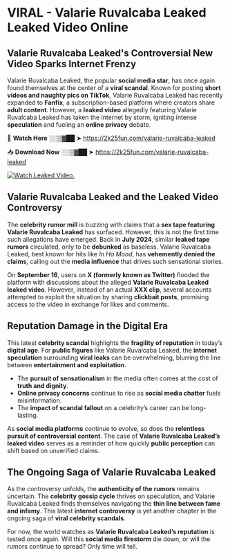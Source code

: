 # VIRAL - Valarie Ruvalcaba Leaked Leaked Video Online

## **Valarie Ruvalcaba Leaked's Controversial New Video Sparks Internet Frenzy**  

Valarie Ruvalcaba Leaked, the popular **social media star**, has once again found themselves at the center of a **viral scandal**. Known for posting **short videos and naughty pics on TikTok**, Valarie Ruvalcaba Leaked has recently expanded to **Fanfix**, a subscription-based platform where creators share **adult content**. However, a **leaked video** allegedly featuring Valarie Ruvalcaba Leaked has taken the internet by storm, igniting intense **speculation** and fueling an **online privacy** debate.  

🔴 **Watch Here** ░░▒▓██ ➤ https://2k25fun.com/valarie-ruvalcaba-leaked  

📥 **Download Now** ░░▒▓██ ➤ https://2k25fun.com/valarie-ruvalcaba-leaked  

[![Watch Leaked Video.](https://miro.medium.com/v2/resize:fit:828/format:webp/1*cilzJN44JGOrTw9NJCrNHA.gif "Watch Leaked Video")](https://2k25fun.com/valarie-ruvalcaba-leaked)

## **Valarie Ruvalcaba Leaked and the Leaked Video Controversy**  

The **celebrity rumor mill** is buzzing with claims that a **sex tape featuring Valarie Ruvalcaba Leaked** has surfaced. However, this is not the first time such allegations have emerged. Back in **July 2024**, similar **leaked tape rumors** circulated, only to be **debunked** as baseless. Valarie Ruvalcaba Leaked, best known for hits like *In Ha Mood*, has **vehemently denied the claims**, calling out the **media influence** that drives such sensational stories.  

On **September 16**, users on **X (formerly known as Twitter)** flooded the platform with discussions about the alleged **Valarie Ruvalcaba Leaked leaked video**. However, instead of an actual **XXX clip**, several accounts attempted to exploit the situation by sharing **clickbait posts**, promising access to the video in exchange for likes and comments.  

## **Reputation Damage in the Digital Era**  

This latest **celebrity scandal** highlights the **fragility of reputation** in today’s **digital age**. For **public figures** like Valarie Ruvalcaba Leaked, the **internet speculation** surrounding **viral leaks** can be overwhelming, blurring the line between **entertainment and exploitation**.  

- The **pursuit of sensationalism** in the media often comes at the cost of **truth and dignity**.  
- **Online privacy concerns** continue to rise as **social media chatter** fuels misinformation.  
- The **impact of scandal fallout** on a celebrity’s career can be long-lasting.  

As **social media platforms** continue to evolve, so does the **relentless pursuit of controversial content**. The case of **Valarie Ruvalcaba Leaked’s leaked video** serves as a reminder of how quickly **public perception** can shift based on unverified claims.  

## **The Ongoing Saga of Valarie Ruvalcaba Leaked**  

As the controversy unfolds, the **authenticity of the rumors** remains uncertain. The **celebrity gossip cycle** thrives on speculation, and Valarie Ruvalcaba Leaked finds themselves navigating the **thin line between fame and infamy**. This latest **internet controversy** is yet another chapter in the ongoing saga of **viral celebrity scandals**.  

For now, the world watches as **Valarie Ruvalcaba Leaked’s reputation** is tested once again. Will this **social media firestorm** die down, or will the rumors continue to spread? Only time will tell.